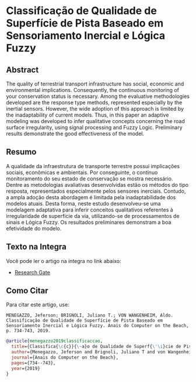# Classificação de Qualidade de Superfície de Pista Baseado em Sensoriamento Inercial e Lógica Fuzzy

## Abstract

The quality of terrestrial transport infrastructure has social, economic and environmental implications. Consequently, the continuous monitoring of your conservation status is necessary. Among the evaluative methodologies developed are the response type methods, represented especially by the inertial sensors. However, the wide adoption of this approach is limited by the inadaptability of current models. Thus, in this paper an adaptive modeling was developed to infer qualitative concepts concerning the road surface irregularity, using signal processing and Fuzzy Logic. Preliminary results demonstrate the good effectiveness of the model.

## Resumo

A qualidade da infraestrutura de transporte terrestre possui implicações sociais, econômicas e ambientais. Por conseguinte, o contínuo monitoramento do seu estado de conservação se mostra necessário. Dentre as metodologias avaliativas desenvolvidas estão os métodos do tipo resposta, representados especialmente pelos sensores inerciais. Contudo, a ampla adoção desta abordagem é limitada pela inadaptabilidade dos modelos atuais. Desta forma, neste estudo desenvolveu-se uma modelagem adaptativa para inferir conceitos qualitativos referentes à irregularidade de superfície da via, utilizando-se de processamentos de sinais e Lógica Fuzzy. Os resultados preliminares demonstram a boa efetividade do modelo.

## Texto na Integra

Você pode ler o artigo na íntegra no link abaixo:

* [Research Gate](https://www.researchgate.net/publication/332257794_Classificacao_de_Qualidade_de_Superficie_de_Pista_Baseado_em_Sensoriamento_Inercial_e_Logica_Fuzzy)

## Como Citar

Para citar este artigo, use:

```
MENEGAZZO, Jeferson; BRIGNOLI, Juliano T.; VON WANGENHEIM, Aldo. Classificação de Qualidade de Superfície de Pista Baseado em Sensoriamento Inercial e Lógica Fuzzy. Anais do Computer on the Beach, p. 734-743, 2019.
```

```bibtex
@article{menegazzo2019classificaccao,
  title={Classifica{\c{c}}{\~a}o de Qualidade de Superf{\'\i}cie de Pista Baseado em Sensoriamento Inercial e L{\'o}gica Fuzzy},
  author={Menegazzo, Jeferson and Brignoli, Juliano T and von Wangenheim, Aldo},
  journal={Anais do Computer on the Beach},
  pages={734--743},
  year={2019}
}
```